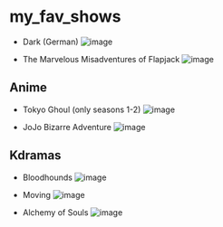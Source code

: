 # my_fav_shows

- Dark (German)
![image](https://th.bing.com/th/id/OIP.nPAKvH8i2Iiiqd-_4EgHfwHaEK?rs=1&pid=ImgDetMain)

- The Marvelous Misadventures of Flapjack
![image](https://i.pinimg.com/736x/77/82/55/77825575c286fea6f70c940fbe7fc5a2.jpg)

## Anime
- Tokyo Ghoul (only seasons 1-2)
![image](https://th.bing.com/th/id/R.f5c8b70a629be24f03523ed15094db47?rik=%2bXOT%2fJN9a9uvSA&riu=http%3a%2f%2fi.ytimg.com%2fvi%2fa2KX7_Mbbn4%2fmaxresdefault.jpg&ehk=yiAnxTOwZWKrPkd4Q5QBVOKNFW44THXnQ8UqBe8CxFU%3d&risl=&pid=ImgRaw&r=0)


- JoJo Bizarre Adventure
![image](https://i2.wp.com/thefanboyseo.com/wp-content/uploads/2017/09/JoJos-Bizarre-Adventure-Stardust-Crusaders.jpg)



## Kdramas
- Bloodhounds 
![image](https://img.jagrantv.com/article/rc1043049/1686743424-bloodhound.jpg)



- Moving 
![image](https://orangemagazine.ph/wp-content/uploads/2023/12/Moving.jpg)

- Alchemy of Souls
![image](https://m.media-amazon.com/images/M/MV5BZGU1ODJmM2UtNDk0OS00MWIyLWJlNjItMDU3MTU2ZmYxNTM4XkEyXkFqcGdeQXVyMTQyMTMwOTk0._V1_.jpg)